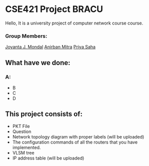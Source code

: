 # CSE421 Project BRACU


Hello, It is a university project of computer network course course. 

### Group Members:
[Joyanta J. Mondal](https://joyantamondal.com/)
[Anirban Mitra](mailto:anirban.mitra@g.bracu.ac.bd)
[Priya Saha](https://sahapriya.com/)

## What have we done:

### A:
* B
* C
* D

## This project consists of:
* PKT File
* Question
* Network topology diagram with proper labels (will be uploaded)
* The configuration commands of all the routers that you have implemented. 
* VLSM tree
* IP address table (will be uploaded)

